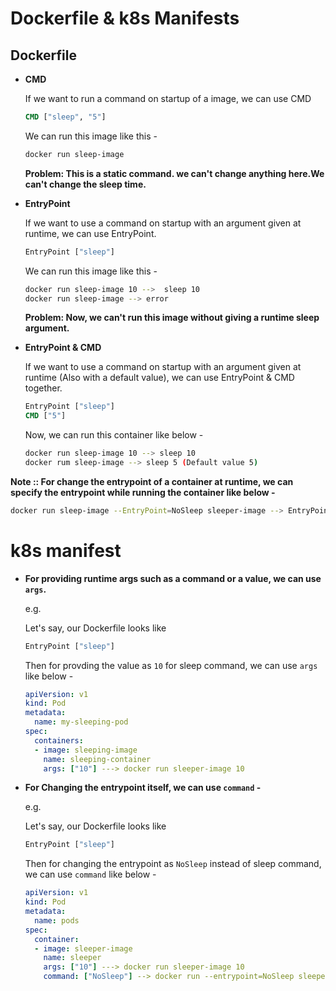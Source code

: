 # **Dockerfile & k8s Manifests**

## **Dockerfile**

- **CMD**

  If we want to run a command on startup of a image, we can use CMD

  ```DockerFile
  CMD ["sleep", "5"]
  ```

  We can run this image like this -

  ```Bash
  docker run sleep-image
  ```

  **Problem: This is a static command. we can't change anything here.We can't change the sleep time.**

- **EntryPoint**

  If we want to use a command on startup with an argument given at runtime, we can use EntryPoint.

  ```DockerFile
  EntryPoint ["sleep"]
  ```

  We can run this image like this -

  ```Bash
  docker run sleep-image 10 -->  sleep 10
  docker run sleep-image --> error
  ```

  **Problem: Now, we can't run this image without giving a runtime sleep argument.**

- **EntryPoint & CMD**

  If we want to use a command on startup with an argument given at runtime (Also with a default value), we can use EntryPoint & CMD together.

  ```Dockerfile
  EntryPoint ["sleep"]
  CMD ["5"]
  ```

  Now, we can run this container like below -

  ```Bash
  docker run sleep-image 10 --> sleep 10
  docker rum sleep-image --> sleep 5 (Default value 5)
  ```

**Note :: For change the entrypoint of a container at runtime, we can specify the entrypoint while running the container like below -**

```Bash
docker run sleep-image --EntryPoint=NoSleep sleeper-image --> EntryPoint changed**
```

# **k8s manifest**

- **For providing runtime args such as a command or a value, we can use `args`.**

  e.g.

  Let's say, our Dockerfile looks like

  ```DockerFile
  EntryPoint ["sleep"]
  ```

  Then for provding the value as `10` for sleep command, we can use `args` like below -

  ```YAML
  apiVersion: v1
  kind: Pod
  metadata:
    name: my-sleeping-pod
  spec:
    containers:
    - image: sleeping-image
      name: sleeping-container
      args: ["10"] ---> docker run sleeper-image 10
  ```

- **For Changing the entrypoint itself, we can use `command` -**

  e.g.

  Let's say, our Dockerfile looks like

  ```DockerFile
  EntryPoint ["sleep"]
  ```

  Then for changing the entrypoint as `NoSleep` instead of sleep command, we can use `command` like below -

  ```YAML
  apiVersion: v1
  kind: Pod
  metadata:
    name: pods
  spec:
    container:
    - image: sleeper-image
      name: sleeper
      args: ["10"] ---> docker run sleeper-image 10
      command: ["NoSleep"] --> docker run --entrypoint=NoSleep sleeper-image
  ```
